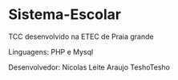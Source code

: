 # Sistema-Escolar
TCC desenvolvido na ETEC de Praia grande

Linguagens: PHP e Mysql

Desenvolvedor: Nicolas Leite Araujo
TeshoTesho
